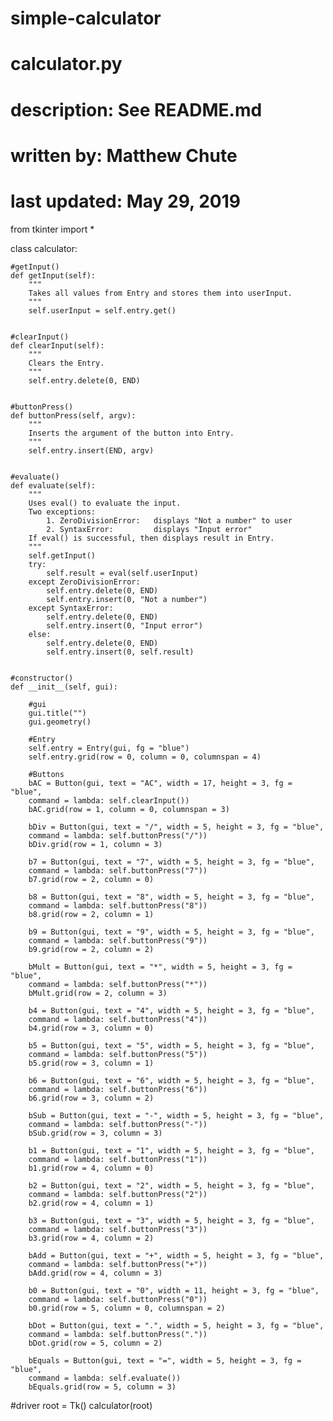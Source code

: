 # simple-calculator
# calculator.py
# description: See README.md
# written by: Matthew Chute
# last updated: May 29, 2019

from tkinter import *

class calculator:

    #getInput()
    def getInput(self):
        """
        Takes all values from Entry and stores them into userInput.
        """
        self.userInput = self.entry.get()


    #clearInput()
    def clearInput(self):
        """
        Clears the Entry.
        """
        self.entry.delete(0, END)


    #buttonPress()
    def buttonPress(self, argv):
        """
        Inserts the argument of the button into Entry.
        """
        self.entry.insert(END, argv)


    #evaluate()
    def evaluate(self):
        """
        Uses eval() to evaluate the input.
        Two exceptions:
            1. ZeroDivisionError:   displays "Not a number" to user
            2. SyntaxError:         displays "Input error"
        If eval() is successful, then displays result in Entry.
        """
        self.getInput()
        try:
            self.result = eval(self.userInput)
        except ZeroDivisionError:
            self.entry.delete(0, END)
            self.entry.insert(0, "Not a number")
        except SyntaxError:
            self.entry.delete(0, END)
            self.entry.insert(0, "Input error")
        else:
            self.entry.delete(0, END)
            self.entry.insert(0, self.result)


    #constructor()
    def __init__(self, gui):

        #gui
        gui.title("")
        gui.geometry()

        #Entry
        self.entry = Entry(gui, fg = "blue")
        self.entry.grid(row = 0, column = 0, columnspan = 4)

        #Buttons
        bAC = Button(gui, text = "AC", width = 17, height = 3, fg = "blue",
        command = lambda: self.clearInput())
        bAC.grid(row = 1, column = 0, columnspan = 3)

        bDiv = Button(gui, text = "/", width = 5, height = 3, fg = "blue",
        command = lambda: self.buttonPress("/"))
        bDiv.grid(row = 1, column = 3)

        b7 = Button(gui, text = "7", width = 5, height = 3, fg = "blue",
        command = lambda: self.buttonPress("7"))
        b7.grid(row = 2, column = 0)

        b8 = Button(gui, text = "8", width = 5, height = 3, fg = "blue",
        command = lambda: self.buttonPress("8"))
        b8.grid(row = 2, column = 1)

        b9 = Button(gui, text = "9", width = 5, height = 3, fg = "blue",
        command = lambda: self.buttonPress("9"))
        b9.grid(row = 2, column = 2)

        bMult = Button(gui, text = "*", width = 5, height = 3, fg = "blue",
        command = lambda: self.buttonPress("*"))
        bMult.grid(row = 2, column = 3)

        b4 = Button(gui, text = "4", width = 5, height = 3, fg = "blue",
        command = lambda: self.buttonPress("4"))
        b4.grid(row = 3, column = 0)

        b5 = Button(gui, text = "5", width = 5, height = 3, fg = "blue",
        command = lambda: self.buttonPress("5"))
        b5.grid(row = 3, column = 1)

        b6 = Button(gui, text = "6", width = 5, height = 3, fg = "blue",
        command = lambda: self.buttonPress("6"))
        b6.grid(row = 3, column = 2)

        bSub = Button(gui, text = "-", width = 5, height = 3, fg = "blue",
        command = lambda: self.buttonPress("-"))
        bSub.grid(row = 3, column = 3)

        b1 = Button(gui, text = "1", width = 5, height = 3, fg = "blue",
        command = lambda: self.buttonPress("1"))
        b1.grid(row = 4, column = 0)

        b2 = Button(gui, text = "2", width = 5, height = 3, fg = "blue",
        command = lambda: self.buttonPress("2"))
        b2.grid(row = 4, column = 1)

        b3 = Button(gui, text = "3", width = 5, height = 3, fg = "blue",
        command = lambda: self.buttonPress("3"))
        b3.grid(row = 4, column = 2)

        bAdd = Button(gui, text = "+", width = 5, height = 3, fg = "blue",
        command = lambda: self.buttonPress("+"))
        bAdd.grid(row = 4, column = 3)

        b0 = Button(gui, text = "0", width = 11, height = 3, fg = "blue",
        command = lambda: self.buttonPress("0"))
        b0.grid(row = 5, column = 0, columnspan = 2)

        bDot = Button(gui, text = ".", width = 5, height = 3, fg = "blue",
        command = lambda: self.buttonPress("."))
        bDot.grid(row = 5, column = 2)

        bEquals = Button(gui, text = "=", width = 5, height = 3, fg = "blue",
        command = lambda: self.evaluate())
        bEquals.grid(row = 5, column = 3)


#driver
root = Tk()
calculator(root)
